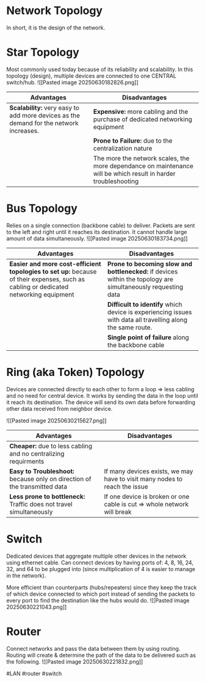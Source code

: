 # Network Topology
In short, it is the design of the network.
# Star Topology
Most commonly used today because of its reliability and scalability.
In this topology (design), multiple devices are connected to one CENTRAL switch/hub.
![[Pasted image 20250630182826.png]]

| Advantages                                                                              | Disadvantages                                                                                                  |
| --------------------------------------------------------------------------------------- | -------------------------------------------------------------------------------------------------------------- |
| **Scalability:** very easy to add more devices as the demand for the network increases. | **Expensive:** more cabling and the purchase of dedicated networking equipment                                 |
|                                                                                         | **Prone to Failure:** due to the centralization nature                                                         |
|                                                                                         | The more the network scales, the more dependance on maintenance will be which result in harder troubleshooting |

# Bus Topology
Relies on a single connection (backbone cable) to deliver. Packets are sent to the left and right until it reaches its destination. It cannot handle large amount of data simultaneously. 
![[Pasted image 20250630183734.png]]

| Advantages                                                                                                                            | Disadvantages                                                                                                  |
| ------------------------------------------------------------------------------------------------------------------------------------- | -------------------------------------------------------------------------------------------------------------- |
| **Easier and more cost-efficient topologies to set up:** because of their expenses, such as cabling or dedicated networking equipment | **Prone to becoming slow and bottlenecked:** if devices within the topology are simultaneously requesting data |
|                                                                                                                                       | **Difficult to identify** which device is experiencing issues with data all travelling along the same route.   |
|                                                                                                                                       | **Single point of failure** along the backbone cable                                                           |
# Ring (aka Token) Topology
Devices are connected directly to each other to form a loop => less cabling and no need for central device.
It works by sending the data in the loop until it reach its destination. The device will send its own data before forwarding other data received from neighbor device.

![[Pasted image 20250630215627.png]]

| Advantages                                                                  | Disadvantages                                                              |
| --------------------------------------------------------------------------- | -------------------------------------------------------------------------- |
| **Cheaper:** due to less cabling and no centralizing requirments            |                                                                            |
| **Easy to Troubleshoot:** because only on direction of the transmitted data | If many devices exists, we may have to visit many nodes to reach the issue |
| **Less prone to bottleneck:** Traffic does not travel simultaneously        | If one device is broken or one cable is cut => whole network will break    |
# Switch
Dedicated devices that aggregate multiple other devices in the network using ethernet cable. Can connect devices by having ports of: 4, 8, 16, 24, 32, and 64 to be plugged into (since multiplication of 4 is easier to manage in the network).

More efficient than counterparts (hubs/repeaters) since they keep the track of which device connected to which port instead of sending the packets to every port to find the destination like the hubs would do.
![[Pasted image 20250630221043.png]]

# Router
Connect networks and pass the data between them by using routing. Routing will create & determine the path of the data to be delivered such as the following.
![[Pasted image 20250630221832.png]]

#LAN #router #switch